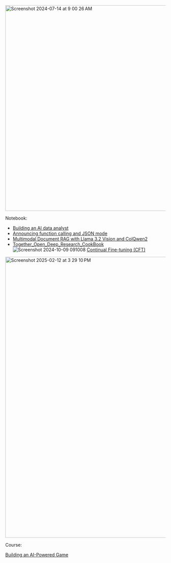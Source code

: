 
<img width="646" alt="Screenshot 2024-07-14 at 9 00 26 AM" src="https://github.com/user-attachments/assets/5c5cfdc4-7c63-4ae4-baeb-bd3b24a21a29">


Notebook: 

- [Building an AI data analyst](https://docs.together.ai/docs/data-analyst-agent)
- [Announcing function calling and JSON mode](https://www.together.ai/blog/function-calling-json-mode)
- [Multimodal Document RAG with Llama 3.2 Vision and ColQwen2](https://www.together.ai/blog/multimodal-document-rag-with-llama-3-2-vision-and-colqwen2)
- [Together_Open_Deep_Research_CookBook](https://github.com/togethercomputer/together-cookbook/blob/main/Agents/Together_Open_Deep_Research_CookBook.ipynb)
![Screenshot 2024-10-09 091008](https://github.com/user-attachments/assets/71057426-a64d-414d-89d8-11b77e12cb8a)
[Continual Fine-tuning (CFT)](https://github.com/togethercomputer/together-cookbook/blob/main/Finetuning/Continual_Finetuning.ipynb)

<img width="882" alt="Screenshot 2025-02-12 at 3 29 10 PM" src="https://github.com/user-attachments/assets/9d2f74ff-7dc6-433f-ab3d-d2c855fb58d7" />


Course:

[Building an AI-Powered Game](https://learn.deeplearning.ai/courses/building-an-ai-powered-game/lesson/ibjaq/hierarchical-content-generation)


